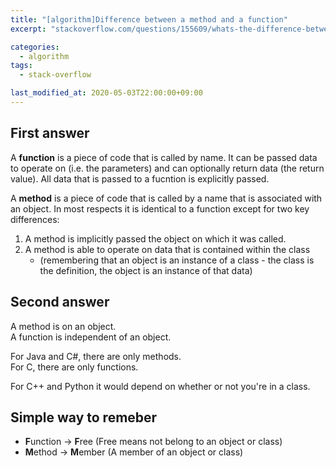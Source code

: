```yaml
---
title: "[algorithm]Difference between a method and a function"
excerpt: "stackoverflow.com/questions/155609/whats-the-difference-between-a-method-and-a-function"

categories:
  - algorithm
tags:
  - stack-overflow

last_modified_at: 2020-05-03T22:00:00+09:00
---
```


## First answer

A **function** is a piece of code that is called by name. It can be passed data to operate on (i.e. the parameters) and can optionally return data (the return value). All data that is passed to a fucntion is explicitly passed.  


A **method** is a piece of code that is called by a name that is associated with an object. In most respects it is identical to a function except for two key differences:  

1. A method is implicitly passed the object on which it was called.
2. A method is able to operate on data that is contained within the class
    - (remembering that an object is an instance of a class - the class is the definition, the object is an instance of that data)  


## Second answer

A method is on an object.  
A function is independent of an object.  

For Java and C#, there are only methods.  
For C, there are only functions.  

For C++ and Python it would depend on whether or not you're in a class.  


## Simple way to remeber

- **F**unction → **F**ree (Free means not belong to an object or class)
- **M**ethod → **M**ember (A member of an object or class)

